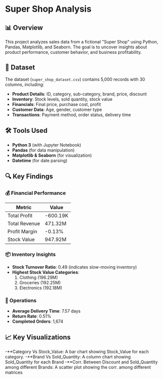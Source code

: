 # Super Shop Analysis

## 📊 Overview
This project analyzes sales data from a fictional "Super Shop" using Python, Pandas, Matplotlib, and Seaborn. The goal is to uncover insights about product performance, customer behavior, and business profitability.

## 📂 Dataset
The dataset (`super_shop_dataset.csv`) contains 5,000 records with 30 columns, including:
- **Product Details**: ID, category, sub-category, brand, price, discount
- **Inventory**: Stock levels, sold quantity, stock value
- **Financials**: Final price, purchase cost, profit
- **Customer Data**: Age, gender, customer type
- **Transactions**: Payment method, order status, delivery time

## 🛠️ Tools Used
- **Python 3** (with Jupyter Notebook)
- **Pandas** (for data manipulation)
- **Matplotlib & Seaborn** (for visualization)
- **Datetime** (for date parsing)

## 🔍 Key Findings

### 💰 Financial Performance
| Metric               | Value       |
|----------------------|-------------|
| Total Profit         | -600.19K    |
| Total Revenue        | 471.32M     |
| Profit Margin        | -0.13%      |
| Stock Value          | 947.92M     |

### 📦 Inventory Insights
- **Stock Turnover Ratio**: 0.49 (indicates slow-moving inventory)
- **Highest Stock Value Categories**:
  1. Clothing (196.29M)
  2. Groceries (192.25M)
  3. Electronics (192.18M)

### 🚚 Operations
- **Average Delivery Time**: 7.57 days
- **Return Rate**: 0.51%
- **Completed Orders**: 1,674

## 📈 Key Visualizations
-**Category Vs Stock_Value: A bar chart showing Stock_Value for each category. 
-**Brand Vs Sold_Quantity: A column chart showing Sold_Quantity for each Brand
-**Corr. Between Discount and Sold_Quantity among different Brands: A scatter plot showing the corr. among different matrices 
